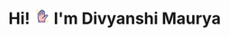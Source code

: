 <!DOCTYPE html>
<html lang="en">
<head>
    <meta charset="UTF-8">
    <meta name="viewport" content="width=device-width, initial-scale=1.0">
    
</head>
<body>
    <h1 class="greeting">
        Hi! <img src="animation_icon/wave.gif" alt="Waving Hand" width="29">
        I'm Divyanshi Maurya
    </h1>
</body>
</html>
